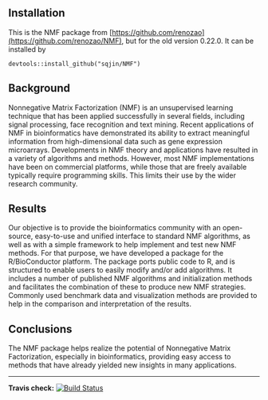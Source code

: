 
## Installation
This is the NMF package from [https://github.com/renozao](https://github.com/renozao/NMF), but for the old version 0.22.0. It can be installed by 

```
devtools::install_github("sqjin/NMF")
```


## Background

Nonnegative Matrix Factorization (NMF) is an unsupervised learning technique that has been applied successfully in several fields, including signal processing, face recognition and text mining.
Recent applications of NMF in bioinformatics have demonstrated its ability to extract meaningful information from high-dimensional data such as gene expression microarrays. Developments in NMF theory and applications have resulted in a variety of algorithms and methods.
However, most NMF implementations have been on commercial platforms, while those that are freely available typically require programming skills.
This limits their use by the wider research community.

## Results
Our objective is to provide the bioinformatics community with an open-source, easy-to-use and unified interface to standard NMF algorithms, as well as with a simple framework to help implement and test new NMF methods.
For that purpose, we have developed a package for the R/BioConductor platform. The package ports public code to R, and is structured to enable users to easily modify and/or add algorithms.
It includes a number of published NMF algorithms and initialization methods and facilitates the combination of these to produce new NMF strategies.
Commonly used benchmark data and visualization methods are provided to help in the comparison and interpretation of the results.

## Conclusions
The NMF package helps realize the potential of Nonnegative Matrix Factorization, especially in bioinformatics, providing easy access to methods that have already yielded new insights in many applications.

-----
__Travis check:__ [![Build Status](https://travis-ci.org/renozao/NMF.png?branch=devel)](https://travis-ci.org/renozao/NMF)
